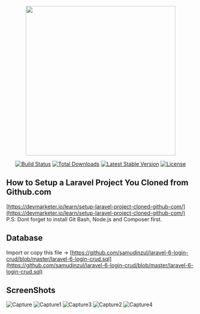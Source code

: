 <p align="center"><img src="https://upload.wikimedia.org/wikipedia/commons/9/9a/Laravel.svg" width="400"></p>

<p align="center">
<a href="https://travis-ci.org/laravel/framework"><img src="https://travis-ci.org/laravel/framework.svg" alt="Build Status"></a>
<a href="https://packagist.org/packages/laravel/framework"><img src="https://poser.pugx.org/laravel/framework/d/total.svg" alt="Total Downloads"></a>
<a href="https://packagist.org/packages/laravel/framework"><img src="https://poser.pugx.org/laravel/framework/v/stable.svg" alt="Latest Stable Version"></a>
<a href="https://packagist.org/packages/laravel/framework"><img src="https://poser.pugx.org/laravel/framework/license.svg" alt="License"></a>
</p>

## How to Setup a Laravel Project You Cloned from Github.com

[https://devmarketer.io/learn/setup-laravel-project-cloned-github-com/](https://devmarketer.io/learn/setup-laravel-project-cloned-github-com/) \
P.S: Dont forget to install Git Bash, Node.js and Composer first.

## Database
Import or copy this file ->
[https://github.com/samudinzul/laravel-6-login-crud/blob/master/laravel-6-login-crud.sql](https://github.com/samudinzul/laravel-6-login-crud/blob/master/laravel-6-login-crud.sql)

## ScreenShots
![Capture](https://user-images.githubusercontent.com/43567740/68379934-d3931300-0189-11ea-8fdd-adc3f68fbcd3.JPG)
![Capture1](https://user-images.githubusercontent.com/43567740/68380073-1c4acc00-018a-11ea-9869-460956ec42b1.JPG)
![Capture3](https://user-images.githubusercontent.com/43567740/68380074-1ce36280-018a-11ea-9596-1b9ca22b3c43.JPG)
![Capture2](https://user-images.githubusercontent.com/43567740/68380075-1ce36280-018a-11ea-95cf-cd7d4bab95b5.JPG)
![Capture4](https://user-images.githubusercontent.com/43567740/68380077-1ce36280-018a-11ea-8048-f5930c8c6537.JPG)




